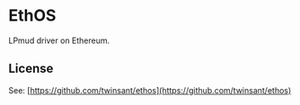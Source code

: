 # EthOS
LPmud driver on Ethereum.

## License
See: [https://github.com/twinsant/ethos](https://github.com/twinsant/ethos)
